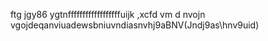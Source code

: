 ftg jgy86  ygtnffffffffffffffffffuijk ,xcfd vm d nvojn vgojdeqanviuadewsbniuvndiasnvhj9aBNV(Jndj9as\hnv9uid)